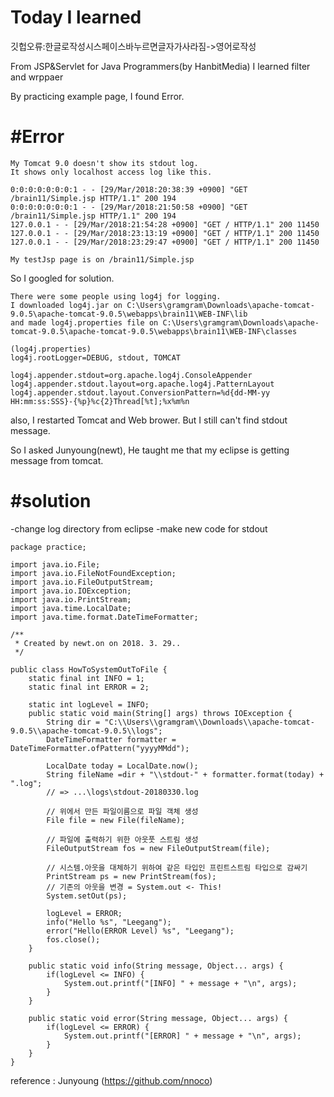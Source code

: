 Today I learned 
===========
깃헙오류:한글로작성시스페이스바누르면글자가사라짐->영어로작성


From JSP&Servlet for Java Programmers(by HanbitMedia)
I learned filter and wrppaer 

By practicing example page, I found Error.


#Error
===========
```
My Tomcat 9.0 doesn't show its stdout log.
It shows only localhost access log like this.

0:0:0:0:0:0:0:1 - - [29/Mar/2018:20:38:39 +0900] "GET /brain11/Simple.jsp HTTP/1.1" 200 194
0:0:0:0:0:0:0:1 - - [29/Mar/2018:21:50:58 +0900] "GET /brain11/Simple.jsp HTTP/1.1" 200 194
127.0.0.1 - - [29/Mar/2018:21:54:28 +0900] "GET / HTTP/1.1" 200 11450
127.0.0.1 - - [29/Mar/2018:23:13:19 +0900] "GET / HTTP/1.1" 200 11450
127.0.0.1 - - [29/Mar/2018:23:29:47 +0900] "GET / HTTP/1.1" 200 11450

My testJsp page is on /brain11/Simple.jsp
```

So I googled for solution.

```
There were some people using log4j for logging.
I downloaded log4j.jar on C:\Users\gramgram\Downloads\apache-tomcat-9.0.5\apache-tomcat-9.0.5\webapps\brain11\WEB-INF\lib
and made log4j.properties file on C:\Users\gramgram\Downloads\apache-tomcat-9.0.5\apache-tomcat-9.0.5\webapps\brain11\WEB-INF\classes

(log4j.properties)
log4j.rootLogger=DEBUG, stdout, TOMCAT

log4j.appender.stdout=org.apache.log4j.ConsoleAppender
log4j.appender.stdout.layout=org.apache.log4j.PatternLayout
log4j.appender.stdout.layout.ConversionPattern=%d{dd-MM-yy HH:mm:ss:SSS}-{%p}%c{2}Thread[%t];%x%m%n
```

also, I restarted Tomcat and Web brower.
But I still can't find stdout message.

So I asked Junyoung(newt), He taught me that my eclipse is getting message from tomcat.

#solution
===========
-change log directory from eclipse 
-make new code for stdout

```
package practice;

import java.io.File;
import java.io.FileNotFoundException;
import java.io.FileOutputStream;
import java.io.IOException;
import java.io.PrintStream;
import java.time.LocalDate;
import java.time.format.DateTimeFormatter;

/**
 * Created by newt.on on 2018. 3. 29..
 */

public class HowToSystemOutToFile {
	static final int INFO = 1;
	static final int ERROR = 2;
	
	static int logLevel = INFO;
	public static void main(String[] args) throws IOException {
		String dir = "C:\\Users\\gramgram\\Downloads\\apache-tomcat-9.0.5\\apache-tomcat-9.0.5\\logs";
		DateTimeFormatter formatter = DateTimeFormatter.ofPattern("yyyyMMdd");
		
		LocalDate today = LocalDate.now();
		String fileName =dir + "\\stdout-" + formatter.format(today) + ".log";
		// => ...\logs\stdout-20180330.log
		
		// 위에서 만든 파일이름으로 파일 객체 생성
		File file = new File(fileName);
		
		// 파일에 출력하기 위한 아웃풋 스트림 생성
		FileOutputStream fos = new FileOutputStream(file);
		
		// 시스템.아웃을 대체하기 위하여 같은 타입인 프린트스트림 타입으로 감싸기
		PrintStream ps = new PrintStream(fos);
		// 기존의 아웃을 변경 = System.out <- This!
		System.setOut(ps);
		
		logLevel = ERROR;
		info("Hello %s", "Leegang");
		error("Hello(ERROR Level) %s", "Leegang");
		fos.close();
	}
	
	public static void info(String message, Object... args) {
		if(logLevel <= INFO) {
			System.out.printf("[INFO] " + message + "\n", args);
		}
	}
	
	public static void error(String message, Object... args) {
		if(logLevel <= ERROR) {
			System.out.printf("[ERROR] " + message + "\n", args);
		}
	}
}
```

reference : Junyoung (https://github.com/nnoco)


